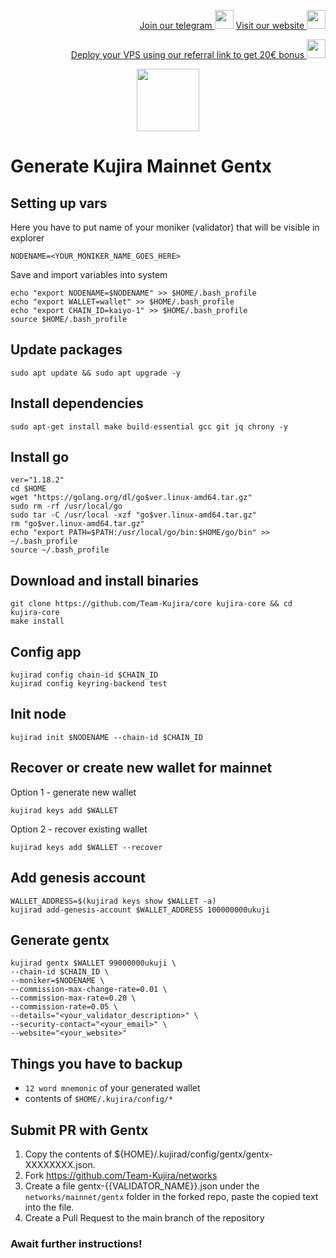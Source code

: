<p style="font-size:14px" align="right">
<a href="https://t.me/kjnotes" target="_blank">Join our telegram <img src="https://user-images.githubusercontent.com/50621007/168689534-796f181e-3e4c-43a5-8183-9888fc92cfa7.png" width="30"/></a>
<a href="https://kjnodes.com/" target="_blank">Visit our website <img src="https://user-images.githubusercontent.com/50621007/168689709-7e537ca6-b6b8-4adc-9bd0-186ea4ea4aed.png" width="30"/></a>
</p>

<p style="font-size:14px" align="right">
<a href="https://hetzner.cloud/?ref=y8pQKS2nNy7i" target="_blank">Deploy your VPS using our referral link to get 20€ bonus <img src="https://user-images.githubusercontent.com/50621007/174612278-11716b2a-d662-487e-8085-3686278dd869.png" width="30"/></a>
</p>

<p align="center">
  <img height="100" height="auto" src="https://user-images.githubusercontent.com/50621007/172356220-b8326ceb-9950-4226-b66e-da69099aaf6e.png">
</p>

# Generate Kujira Mainnet Gentx

## Setting up vars
Here you have to put name of your moniker (validator) that will be visible in explorer
```
NODENAME=<YOUR_MONIKER_NAME_GOES_HERE>
```

Save and import variables into system
```
echo "export NODENAME=$NODENAME" >> $HOME/.bash_profile
echo "export WALLET=wallet" >> $HOME/.bash_profile
echo "export CHAIN_ID=kaiyo-1" >> $HOME/.bash_profile
source $HOME/.bash_profile
```

## Update packages
```
sudo apt update && sudo apt upgrade -y
```

## Install dependencies
```
sudo apt-get install make build-essential gcc git jq chrony -y
```

## Install go
```
ver="1.18.2"
cd $HOME
wget "https://golang.org/dl/go$ver.linux-amd64.tar.gz"
sudo rm -rf /usr/local/go
sudo tar -C /usr/local -xzf "go$ver.linux-amd64.tar.gz"
rm "go$ver.linux-amd64.tar.gz"
echo "export PATH=$PATH:/usr/local/go/bin:$HOME/go/bin" >> ~/.bash_profile
source ~/.bash_profile
```

## Download and install binaries
```
git clone https://github.com/Team-Kujira/core kujira-core && cd kujira-core
make install
```

## Config app
```
kujirad config chain-id $CHAIN_ID
kujirad config keyring-backend test
```

## Init node
```
kujirad init $NODENAME --chain-id $CHAIN_ID
```

## Recover or create new wallet for mainnet
Option 1 - generate new wallet
```
kujirad keys add $WALLET
```

Option 2 - recover existing wallet
```
kujirad keys add $WALLET --recover
```

## Add genesis account
```
WALLET_ADDRESS=$(kujirad keys show $WALLET -a)
kujirad add-genesis-account $WALLET_ADDRESS 100000000ukuji
```

## Generate gentx
```
kujirad gentx $WALLET 99000000ukuji \
--chain-id $CHAIN_ID \
--moniker=$NODENAME \
--commission-max-change-rate=0.01 \
--commission-max-rate=0.20 \
--commission-rate=0.05 \
--details="<your_validator_description>" \
--security-contact="<your_email>" \
--website="<your_website>"
```

## Things you have to backup
- `12 word mnemonic` of your generated wallet
- contents of `$HOME/.kujira/config/*`

## Submit PR with Gentx
1. Copy the contents of ${HOME}/.kujirad/config/gentx/gentx-XXXXXXXX.json.
2. Fork https://github.com/Team-Kujira/networks
3. Create a file gentx-{{VALIDATOR_NAME}}.json under the `networks/mainnet/gentx` folder in the forked repo, paste the copied text into the file.
4. Create a Pull Request to the main branch of the repository

### Await further instructions!